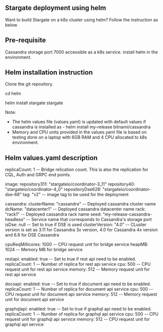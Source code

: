 ## Stargate deployment using helm
Want to build Stargate on a k8s cluster using helm? Follow the instruction as below

## Pre-requisite

Cassandra storage port 7000 accessible as a k8s service.
install helm in the environment.

## Helm installation instruction
Clone the git repository.

cd helm

helm install stargate stargate

Note:
  - The helm values file (values.yaml) is updated with default values if cassandra is installed as - helm install my-release bitnami/cassandra
  - Memory and CPU units provided in the values.yaml file is based on testing done on a laptop with 6GB RAM and 4 CPU allocated to k8s environment.

## Helm values.yaml description

replicaCount: 1 -- Bridge relication count. This is also the replication for CQL, Auth and GRPC end points.

image:
  repository311: "stargateio/coordinator-3_11"
  repository40: "stargateio/coordinator-4_0"
  repositoryDse628: "stargateio/coordinator-dse-68"
  tag: "v2" -- image tag to be used for the deployment

cassandra:
  clusterName: "cassandra" -- Deployed cassandra cluster name
  dcName: "datacenter1"  -- Deployed cassandra datacenter name
  rack: "rack1" -- Deployed cassandra rack name
  seed: "my-release-cassandra-headless" -- Service name that corresponds to Cassandra's storage port
  isDse: null -- Set to true if DSE is used
  clusterVersion: "4.0" -- CLuster version is set as 3.11 for Cassandra 3x version, 4.0 for Cassandra 4x version and 6.8 for DSE Cassandra

cpuReqMillicores: 1000  -- CPU request unit for bridge service
heapMB: 1024 -- Memory MB for bridge service

restapi:
  enabled: true -- Set to true if rest api need to be enabled.
  replicaCount: 1 -- Number of replica for rest api service
  cpu: 500 -- CPU request unit for rest api service
  memory: 512 -- Memory request unit for rest api service

docsapi:
  enabled: true -- Set to true if document api need to be enabled.
  replicaCount: 1 -- Number of replica for document api service
  cpu: 500 -- CPU request unit for document api service
  memory: 512 -- Memory request unit for document api service

graphqlapi:
  enabled: true -- Set to true if graphql api need to be enabled.
  replicaCount: 1 -- Number of replica for graphql api service
  cpu: 500 -- CPU request unit for graphql api service
  memory: 512 -- CPU request unit for graphql api service
